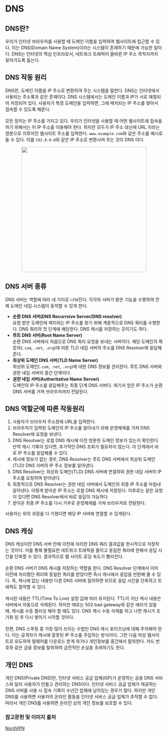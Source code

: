 # DNS
## DNS란?
우리가 인터넷 브라우저를 사용할 때 도메인 이름을 입력하여 웹사이트에 접근할 수 있다. 이는 DNS(Domain Name System)이라는 시스템이 존재하기 때문에 가능한 일이다.
DNS는 인터넷의 핵심 인프라로서, 네트워크 트래픽이 올바른 IP 주소 목적지까지 찾아가도록 돕는다.

## DNS 작동 원리
DNS란, 도메인 이름을 IP 주소로 변환하여 주는 시스템을 말한다. DNS는 인터넷에서 사용되는 주소록과 같은 존재이다. DNS 시스템에서는 도메인 이름과 IP가 서로 매핑되어 저장되어 있다.
사용자가 특정 도메인을 입력하면, 그에 매치되는 IP 주소를 찾아서 접속할 수 있도록 해준다.
<br><br>
모든 장치는 IP 주소를 가지고 있다. 우리가 인터넷을 사용할 때 어떤 웹사이트에 접속을 하기 위해서는 이 IP 주소를 이용해야 한다. 하지만 모두가 IP 주소 대신에 URL 이라는 영문으로 이루어진 웹사이트 주소를 입력한다.
`www.example.com`와 같은 주소를 예시로 들 수 있다. 이를 `192.0.0.0`와 같은 IP 주소로 변환시켜 주는 것이 DNS 이다.

<p align="center">
  <img 
    src="https://ic.nordcdn.com/v1/https://nordvpn.com/wp-content/uploads/blog-infographic-how-dns-works-ko.svg"
    width="400"
    />
</p>

## DNS 서버 종류
DNS 서버는 역할에 따라 네 가지로 나눠진다. 각각의 서버가 맡은 기능을 수행하여 전체 도메인 네임 시스템이 동작할 수 있게 한다.

- **순환 DNS 서버(DNS Recurrsive Server/DNS resolver)** <br>
요청 받은 도메인에 매치되는 IP 주소를 찾기 위해 계층적으로 DNS 쿼리를 수행한다. DNS 쿼리의 첫 단계에 해당한다. DNS 캐시를 저장하는 곳이기도 하다.
- **루트 DNS 서버(Root Name Server)** <br>
순환 DNS 서버에서 처음으로 DNS 쿼리 요청을 보내는 서버이다. 해당 도메인의 확장자(`.com`, `.net`, `.org`)에 따른 TLD 네임 서버의 주소를 DNS Resolver에 응답해준다.
- **최상위 도메인 DNS 서버(TLD Name Server)** <br>
최상위 도메인(`.com`, `.net`, `.org`)에 대한 DNS 정보를 관리한다. 루트 DNS 서버와 권한 네임 서버의 중간 단계이다.
- **권한 네임 서버(Authoritative Name Server)** <br>도메인의 IP 주소를 응답해주는 최종 단계 DNS 서버다. 여기서 얻은 IP 주소가 순환 DNS 서버를 거쳐 브라우저까지 전달된다.

## DNS 역할군에 따른 작동원리
1. 사용자가 브라우저 주소창에 URL을 입력한다.
2. 브라우저가 입력된 도메인의 IP 주소를 알아내기 위해 운영체제를 거쳐 DNS Resolver에 요청을 보낸다.
3. DNS Resolver는 로컬 DNS 캐시에 이전 방문한 도메인 정보가 있는지 확인한다. 만약 캐시 기록이 있다면, 추가적인 DNS 조회가 필요하지 않는다. 이 단계에서 바로 IP 주소를 응답해줄 수 있다.
4. 캐시에 정보가 없는 경우, DNS Resolver는 루트 DNS 서버에서 최상위 도메인(TLD) DNS 서버의 IP 주소 정보를 알아낸다.
5. DNS Resolver는 최상위 도메인(TLD) DNS 서버에 연결하여 권한 네임 서버의 IP 주소를 요청하여 받아낸다.
6. 최종적으로 DNS Resolver는 권한 네임 서버에서 도메인의 최종 IP 주소를 마침내 알아낸다. 이렇게 받아온 IP 주소는 로컬 DNS 캐시에 저장된다. 이후로는 같은 요청이 있다면 DNS Resolver에서 바로 응답이 가능하다.
7. 받아온 최종 IP 주소를 다시 거꾸로 운영체제를 거쳐 브라우저로 전달한다.

사용자는 위의 과정을 다 거쳤다면 해당 IP 서버에 연결할 수 있게된다.

## DNS 캐싱
DNS 캐싱이란 DNS 서버 안에 이전에 처리한 DNS 쿼리 결과값을 한시적으로 저장하는 것이다. 이를 통해 불필요한 네트워크 트래픽을 줄이고 동일한 쿼리에 한해서 응답 시간을 단축할 수 있다. 결과적으로 웹 사이트 로딩 속도가 빨라진다.
<br><br>
순환 DNS 서버가 DNS 캐시를 저장하는 역할을 한다. DNS Resolver 단계에서 이미 이전에 처리했던 쿼리와 동일한 쿼리를 받았다면 즉시 캐시에서 응답을 반환해 줄 수 있다. 즉, 캐시에 없는 내용만 다른 DNS 서버에 질의하면 되므로 응답 시간을 단축하고 트래픽도 절약할 수 있다.
<br><br>
캐시된 내용은 TTL(Time To Live) 설정 값에 따라 유지된다. TTL이 지난 캐시 내용은 서버에서 자동으로 삭제된다. 하지만 때로는 502 bad gateway와 같은 에러가 있을 때, 캐시를 수동 플러싱 해야 할 때도 있다. DNS 캐시 수동 삭제를 하고 나면 캐시가 초기화 된 후 다시 쌓이기 시작할 것이다.
<br><br>
한편, DNS 스푸핑 중 가장 많이 쓰이는 수법인 DNS 캐시 포이즈닝에 대해 주의해야 한다. 이는 공격자가 캐시에 잘못된 IP 주소를 주입하는 방식이다. 그런 다음 악성 웹사이트로 유도하여 멀웨어를 다운로드 받게 하거나 개인정보를 중간에서 탈취한다. 카드 번호와 같은 금융 정보를 탈취하여 금전적인 손실을 초래하기도 한다.

## 개인 DNS
개인 DNS(Private DNS)란, 인터넷 서비스 공급 업체(ISP)가 운영하는 공용 DNS 서비스와 달리 사용자가 만들고 관리하는 DNS이다. 인터넷 서비스 공급 업체가 제공하는 DNS 서버를 사용 시 접속 기록이 수년간 업체에 남아있는 경우가 많다. 하지만 개인 DNS를 사용하면 사용자의 온라인 활동을 인터넷 서비스 공급 업체가 추적할 수 없다. 따라서 개인 DNS를 사용하면 온라인 상의 개인 정보를 보호할 수 있다.

### 참고문헌 및 이미지 출처
<p>
  <a href="https://nordvpn.com/ko/blog/dns-explained/">
    NordVPN
  </a>
</p>

